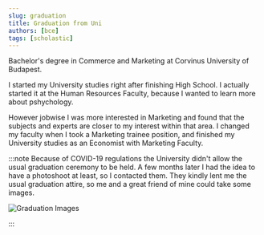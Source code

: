 ```yaml
---
slug: graduation
title: Graduation from Uni
authors: [bce]
tags: [scholastic]
---
```


Bachelor's degree in Commerce and Marketing at Corvinus University of Budapest. 

<!-- truncate -->

I started my University studies right after finishing High School. I actually started it at the Human Resources Faculty, because I wanted to learn more about pshychology. 

However jobwise I was more interested in Marketing and found that the subjects and experts are closer to my interest within that area. I changed my faculty when I took a Marketing trainee position, and finished my University studies as an Economist with Marketing Faculty. 


:::note
Because of COVID-19 regulations the University didn't  allow the usual graduation ceremony to be held. A few months later I had the idea to have a photoshoot at least, so I contacted them. They kindly lent me the usual graduation attire, so me and a great friend of mine could take some images.


![Graduation Images](./graduation.png)

:::


